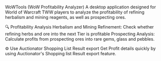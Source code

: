 WoWTools (WoW Profitability Analyzer)
A desktop application designed for World of Warcraft TWW players to analyze the profitability of refining herbalism and mining reagents, as well as prospecting ores.

🔍 Profitability Analysis
Herbalism and Mining Refinement: Check whether refining herbs and ore into the next Tier is profitable
Prospecting Analysis: Calculate profits from prospecting ores into rare gems, glass and pebbles.

⚙️ Use Auctionator Shopping List Result export
Get Profit details quickly by using Auctionator's Shopping list Result export feature.
